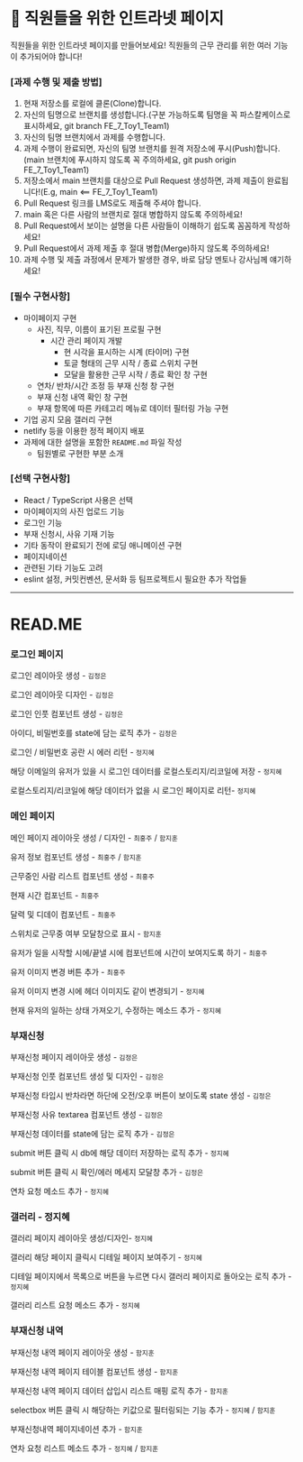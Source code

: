 # **📅 직원들을 위한 인트라넷 페이지**

직원들을 위한 인트라넷 페이지를 만들어보세요!
직원들의 근무 관리를 위한 여러 기능이 추가되어야 합니다!

### **[과제 수행 및 제출 방법]**

1. 현재 저장소를 로컬에 클론(Clone)합니다.
2. 자신의 팀명으로 브랜치를 생성합니다.(구분 가능하도록 팀명을 꼭 파스칼케이스로 표시하세요, git branch FE_7_Toy1_Team1)
3. 자신의 팀명 브랜치에서 과제를 수행합니다.
4. 과제 수행이 완료되면, 자신의 팀명 브랜치를 원격 저장소에 푸시(Push)합니다.(main 브랜치에 푸시하지 않도록 꼭 주의하세요, git push origin FE_7_Toy1_Team1)
5. 저장소에서 main 브랜치를 대상으로 Pull Request 생성하면, 과제 제출이 완료됩니다!(E.g, main <== FE_7_Toy1_Team1)
6. Pull Request 링크를 LMS로도 제출해 주셔야 합니다.
7. main 혹은 다른 사람의 브랜치로 절대 병합하지 않도록 주의하세요!
8. Pull Request에서 보이는 설명을 다른 사람들이 이해하기 쉽도록 꼼꼼하게 작성하세요!
9. Pull Request에서 과제 제출 후 절대 병합(Merge)하지 않도록 주의하세요!
10. 과제 수행 및 제출 과정에서 문제가 발생한 경우, 바로 담당 멘토나 강사님께 얘기하세요!

### **[필수 구현사항]**
- 마이페이지 구현
    - 사진, 직무, 이름이 표기된 프로필 구현
        - 시간 관리 페이지 개발
            - 현 시각을 표시하는 시계 (타이머) 구현
            - 토글 형태의 근무 시작 / 종료 스위치 구현
            - 모달을 활용한 근무 시작 / 종료 확인 창 구현
    - 연차/ 반차/시간 조정 등 부재 신청 창 구현
    - 부재 신청 내역 확인 창 구현
    - 부재 항목에 따른 카테고리 메뉴로 데이터 필터링 가능 구현
- 기업 공지 모음 갤러리 구현
- netlify 등을 이용한 정적 페이지 배포
- 과제에 대한 설명을 포함한 `README.md` 파일 작성
    - 팀원별로 구현한 부분 소개
 
### **[선택 구현사항]**
- React / TypeScript 사용은 선택
- 마이페이지의 사진 업로드 기능
- 로그인 기능
- 부재 신청시, 사유 기재 기능
- 기타 동작이 완료되기 전에 로딩 애니메이션 구현
- 페이지네이션
- 관련된 기타 기능도 고려
- eslint 설정, 커밋컨벤션, 문서화 등 팀프로젝트시 필요한 추가 작업들

---

# READ.ME

### 로그인 페이지

로그인 레이아웃 생성 - `김정은`

로그인 레이아웃 디자인 - `김정은`

로그인 인풋 컴포넌트 생성 - `김정은`

아이디, 비밀번호를 state에 담는 로직 추가 - `김정은`

로그인 / 비밀번호 공란 시 에러 리턴 - `정지혜`

해당 이메일의 유저가 있을 시 로그인 데이터를 로컬스토리지/리코일에 저장 - `정지혜`

로컬스토리지/리코일에 해당 데이터가 없을 시 로그인 페이지로 리턴- `정지혜`

### 메인 페이지

메인 페이지 레이아웃 생성 / 디자인 - `최홍주` / `함지훈`

유저 정보 컴포넌트 생성 - `최홍주` / `함지훈`

근무중인 사람 리스트 컴포넌트 생성 - `최홍주`

현재 시간 컴포넌트 - `최홍주`

달력 및 디데이 컴포넌트 - `최홍주`

스위치로 근무중 여부 모달창으로 표시 - `함지훈`

유저가 일을 시작할 시에/끝낼 시에 컴포넌트에 시간이 보여지도록 하기  - `최홍주`

유저 이미지 변경 버튼 추가  - `최홍주`

유저 이미지 변경 시에 헤더 이미지도 같이 변경되기 - `정지혜`

현재 유저의 일하는 상태 가져오기, 수정하는 메소드 추가 - `정지혜`

### 부재신청

부재신청 페이지 레이아웃 생성 - `김정은`

부재신청 인풋 컴포넌트 생성 및 디자인 - `김정은`

부재신청 타입시 반차라면 하단에 오전/오후 버튼이 보이도록  state 생성 - `김정은`

부재신청 사유 textarea 컴포넌트 생성 - `김정은`

부재신청 데이터를 state에 담는 로직 추가 - `김정은`

submit 버튼 클릭 시 db에 해당 데이터 저장하는 로직 추가 - `정지혜`

submit 버튼 클릭 시 확인/에러 메세지 모달창 추가 - `김정은`

연차 요청 메소드 추가 - `정지혜`

### 갤러리 - 정지혜

갤러리 페이지 레이아웃 생성/디자인- `정지혜`

갤러리 해당 페이지 클릭시 디테일 페이지 보여주기 - `정지혜`

디테일 페이지에서 목록으로 버튼을 누르면 다시 갤러리 페이지로 돌아오는 로직 추가 - `정지혜`

갤러리 리스트 요청 메소드 추가 - `정지혜`

### 부재신청 내역

부재신청 내역 페이지 레이아웃 생성  - `함지훈`

부재신청 내역 페이지 테이블 컴포넌트 생성 - `함지훈`

부재신청 내역 페이지 데이터 삽입시 리스트 매핑 로직 추가 - `함지훈`

selectbox 버튼 클릭 시 해당하는 키값으로 필터링되는 기능 추가 - `정지혜` / `함지훈`

부재신청내역 페이지네이션 추가 - `함지훈`

연차 요청 리스트 메소드 추가 - `정지혜` /  `함지훈`
